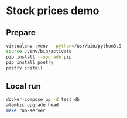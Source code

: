 # Stock prices demo

## Prepare
```bash
virtualenv .venv --python=/usr/bin/python3.9
source .venv/bin/activate
pip install --upgrade pip
pip install poetry
poetry install
```

## Local run

```bash
docker-compose up -d test_db
alembic upgrade head
make run-server
```
